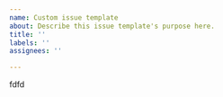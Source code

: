 ```yaml
---
name: Custom issue template
about: Describe this issue template's purpose here.
title: ''
labels: ''
assignees: ''

---
```


fdfd
